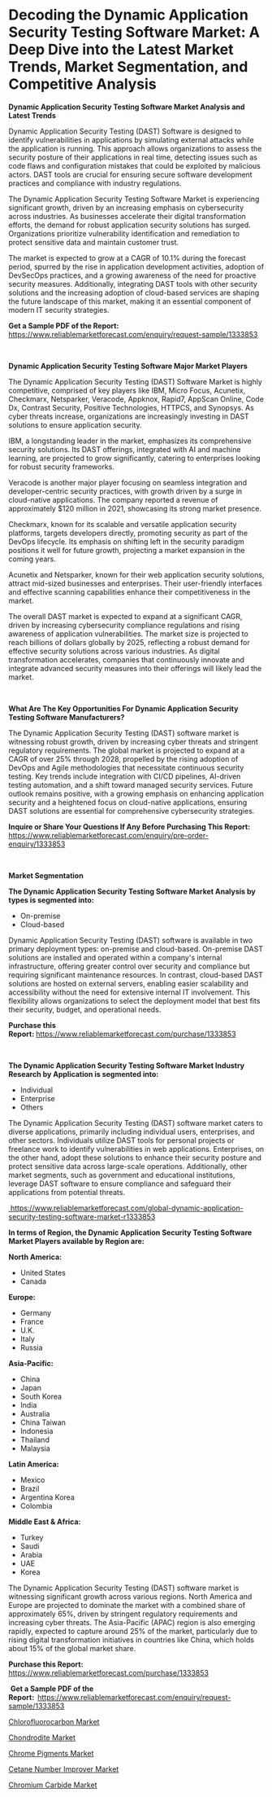 <p><h1>Decoding the Dynamic Application Security Testing Software Market: A Deep Dive into the Latest Market Trends, Market Segmentation, and Competitive Analysis</h1></p><p><strong>Dynamic Application Security Testing Software Market Analysis and Latest Trends</strong></p>
<p><p>Dynamic Application Security Testing (DAST) Software is designed to identify vulnerabilities in applications by simulating external attacks while the application is running. This approach allows organizations to assess the security posture of their applications in real time, detecting issues such as code flaws and configuration mistakes that could be exploited by malicious actors. DAST tools are crucial for ensuring secure software development practices and compliance with industry regulations.</p><p>The Dynamic Application Security Testing Software Market is experiencing significant growth, driven by an increasing emphasis on cybersecurity across industries. As businesses accelerate their digital transformation efforts, the demand for robust application security solutions has surged. Organizations prioritize vulnerability identification and remediation to protect sensitive data and maintain customer trust.</p><p>The market is expected to grow at a CAGR of 10.1% during the forecast period, spurred by the rise in application development activities, adoption of DevSecOps practices, and a growing awareness of the need for proactive security measures. Additionally, integrating DAST tools with other security solutions and the increasing adoption of cloud-based services are shaping the future landscape of this market, making it an essential component of modern IT security strategies.</p></p>
<p><strong>Get a Sample PDF of the Report:&nbsp;</strong> <a href="https://www.reliablemarketforecast.com/enquiry/request-sample/1333853?utm_campaign=1082&utm_medium=2&utm_source=Github&utm_content=ia&utm_term=12122024&utm_id=dynamic-application-security-testing-software">https://www.reliablemarketforecast.com/enquiry/request-sample/1333853</a></p>
<p>&nbsp;</p>
<p><strong>Dynamic Application Security Testing Software Major Market Players</strong></p>
<p><p>The Dynamic Application Security Testing (DAST) Software Market is highly competitive, comprised of key players like IBM, Micro Focus, Acunetix, Checkmarx, Netsparker, Veracode, Appknox, Rapid7, AppScan Online, Code Dx, Contrast Security, Positive Technologies, HTTPCS, and Synopsys. As cyber threats increase, organizations are increasingly investing in DAST solutions to ensure application security.</p><p>IBM, a longstanding leader in the market, emphasizes its comprehensive security solutions. Its DAST offerings, integrated with AI and machine learning, are projected to grow significantly, catering to enterprises looking for robust security frameworks. </p><p>Veracode is another major player focusing on seamless integration and developer-centric security practices, with growth driven by a surge in cloud-native applications. The company reported a revenue of approximately $120 million in 2021, showcasing its strong market presence.</p><p>Checkmarx, known for its scalable and versatile application security platforms, targets developers directly, promoting security as part of the DevOps lifecycle. Its emphasis on shifting left in the security paradigm positions it well for future growth, projecting a market expansion in the coming years.</p><p>Acunetix and Netsparker, known for their web application security solutions, attract mid-sized businesses and enterprises. Their user-friendly interfaces and effective scanning capabilities enhance their competitiveness in the market.</p><p>The overall DAST market is expected to expand at a significant CAGR, driven by increasing cybersecurity compliance regulations and rising awareness of application vulnerabilities. The market size is projected to reach billions of dollars globally by 2025, reflecting a robust demand for effective security solutions across various industries. As digital transformation accelerates, companies that continuously innovate and integrate advanced security measures into their offerings will likely lead the market.</p></p>
<p>&nbsp;</p>
<p><strong>What Are The Key Opportunities For Dynamic Application Security Testing Software Manufacturers?</strong></p>
<p><p>The Dynamic Application Security Testing (DAST) software market is witnessing robust growth, driven by increasing cyber threats and stringent regulatory requirements. The global market is projected to expand at a CAGR of over 25% through 2028, propelled by the rising adoption of DevOps and Agile methodologies that necessitate continuous security testing. Key trends include integration with CI/CD pipelines, AI-driven testing automation, and a shift toward managed security services. Future outlook remains positive, with a growing emphasis on enhancing application security and a heightened focus on cloud-native applications, ensuring DAST solutions are essential for comprehensive cybersecurity strategies.</p></p>
<p><strong>Inquire or Share Your Questions If Any Before Purchasing This Report:</strong> <a href="https://www.reliablemarketforecast.com/enquiry/pre-order-enquiry/1333853?utm_campaign=1082&utm_medium=2&utm_source=Github&utm_content=ia&utm_term=12122024&utm_id=dynamic-application-security-testing-software">https://www.reliablemarketforecast.com/enquiry/pre-order-enquiry/1333853</a></p>
<p>&nbsp;</p>
<p><strong>Market Segmentation</strong></p>
<p><strong>The Dynamic Application Security Testing Software Market Analysis by types is segmented into:</strong></p>
<p><ul><li>On-premise</li><li>Cloud-based</li></ul></p>
<p><p>Dynamic Application Security Testing (DAST) software is available in two primary deployment types: on-premise and cloud-based. On-premise DAST solutions are installed and operated within a company's internal infrastructure, offering greater control over security and compliance but requiring significant maintenance resources. In contrast, cloud-based DAST solutions are hosted on external servers, enabling easier scalability and accessibility without the need for extensive internal IT involvement. This flexibility allows organizations to select the deployment model that best fits their security, budget, and operational needs.</p></p>
<p><strong>Purchase this Report:&nbsp;</strong><a href="https://www.reliablemarketforecast.com/purchase/1333853?utm_campaign=1082&utm_medium=2&utm_source=Github&utm_content=ia&utm_term=12122024&utm_id=dynamic-application-security-testing-software">https://www.reliablemarketforecast.com/purchase/1333853</a></p>
<p>&nbsp;</p>
<p><strong>The Dynamic Application Security Testing Software Market Industry Research by Application is segmented into:</strong></p>
<p><ul><li>Individual</li><li>Enterprise</li><li>Others</li></ul></p>
<p><p>The Dynamic Application Security Testing (DAST) software market caters to diverse applications, primarily including individual users, enterprises, and other sectors. Individuals utilize DAST tools for personal projects or freelance work to identify vulnerabilities in web applications. Enterprises, on the other hand, adopt these solutions to enhance their security posture and protect sensitive data across large-scale operations. Additionally, other market segments, such as government and educational institutions, leverage DAST software to ensure compliance and safeguard their applications from potential threats.</p></p>
<p><a href="https://www.reliablemarketforecast.com/global-dynamic-application-security-testing-software-market-r1333853?utm_campaign=1082&utm_medium=2&utm_source=Github&utm_content=ia&utm_term=12122024&utm_id=dynamic-application-security-testing-software">&nbsp;https://www.reliablemarketforecast.com/global-dynamic-application-security-testing-software-market-r1333853</a></p>
<p><strong>In terms of Region, the Dynamic Application Security Testing Software Market Players available by Region are:</strong></p>
<p>
    <p> <strong> North America: </strong>
        <ul>
            <li>United States</li>
            <li>Canada</li>
        </ul>
        </p> 
    <p> <strong> Europe: </strong>
        <ul>
            <li>Germany</li>
            <li>France</li>
            <li>U.K.</li>
            <li>Italy</li>
            <li>Russia</li>
        </ul>
        </p> 
    <p> <strong> Asia-Pacific: </strong>
        <ul>
            <li>China</li>
            <li>Japan</li>
            <li>South Korea</li>
            <li>India</li>
            <li>Australia</li>
            <li>China Taiwan</li>
            <li>Indonesia</li>
            <li>Thailand</li>
            <li>Malaysia</li>
        </ul>
        </p> 
    <p> <strong> Latin America: </strong>
        <ul>
            <li>Mexico</li>
            <li>Brazil</li>
            <li>Argentina Korea</li>
            <li>Colombia</li>
        </ul>
        </p> 
    <p> <strong> Middle East & Africa: </strong>
        <ul>
            <li>Turkey</li>
            <li>Saudi</li>
            <li>Arabia</li>
            <li>UAE</li>
            <li>Korea</li>
        </ul>
    </p>
    </p>
<p><p>The Dynamic Application Security Testing (DAST) software market is witnessing significant growth across various regions. North America and Europe are projected to dominate the market with a combined share of approximately 65%, driven by stringent regulatory requirements and increasing cyber threats. The Asia-Pacific (APAC) region is also emerging rapidly, expected to capture around 25% of the market, particularly due to rising digital transformation initiatives in countries like China, which holds about 15% of the global market share.</p></p>
<p><strong>Purchase this Report: </strong><a href="https://www.reliablemarketforecast.com/purchase/1333853?utm_campaign=1082&utm_medium=2&utm_source=Github&utm_content=ia&utm_term=12122024&utm_id=dynamic-application-security-testing-software">https://www.reliablemarketforecast.com/purchase/1333853</a></p>
<p>&nbsp;<strong>Get a Sample PDF of the Report:&nbsp;&nbsp;</strong><a href="https://www.reliablemarketforecast.com/enquiry/request-sample/1333853?utm_campaign=1082&utm_medium=2&utm_source=Github&utm_content=ia&utm_term=12122024&utm_id=dynamic-application-security-testing-software">https://www.reliablemarketforecast.com/enquiry/request-sample/1333853</a></p>
<p><strong></strong></p>
<p><p><a href="https://www.linkedin.com/pulse/c-hannibex-sqmmf?utm_campaign=1082&utm_medium=2&utm_source=Github&utm_content=ia&utm_term=12122024&utm_id=dynamic-application-security-testing-software">Chlorofluorocarbon Market</a></p><p><a href="https://www.linkedin.com/pulse/c-hannibex-sqmmf?utm_campaign=1082&utm_medium=2&utm_source=Github&utm_content=ia&utm_term=12122024&utm_id=dynamic-application-security-testing-software">Chondrodite Market</a></p><p><a href="https://www.linkedin.com/pulse/c-hannibex-sqmmf?utm_campaign=1082&utm_medium=2&utm_source=Github&utm_content=ia&utm_term=12122024&utm_id=dynamic-application-security-testing-software">Chrome Pigments Market</a></p><p><a href="https://www.linkedin.com/pulse/p-factrackr-ho6he?utm_campaign=1082&utm_medium=2&utm_source=Github&utm_content=ia&utm_term=12122024&utm_id=dynamic-application-security-testing-software">Cetane Number Improver Market</a></p><p><a href="https://www.linkedin.com/pulse/c-hannibex-sqmmf?utm_campaign=1082&utm_medium=2&utm_source=Github&utm_content=ia&utm_term=12122024&utm_id=dynamic-application-security-testing-software">Chromium Carbide Market</a></p></p>